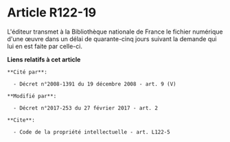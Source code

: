 # Article R122-19

L'éditeur transmet à la Bibliothèque nationale de France le fichier numérique d'une œuvre dans un délai de quarante-cinq
jours suivant la demande qui lui en est faite par celle-ci.

**Liens relatifs à cet article**

	**Cité par**:

	  - Décret n°2008-1391 du 19 décembre 2008 - art. 9 (V)

	**Modifié par**:

	  - Décret n°2017-253 du 27 février 2017 - art. 2

	**Cite**:

	  - Code de la propriété intellectuelle - art. L122-5
